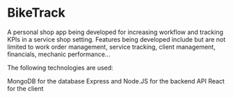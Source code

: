 # BikeTrack
A personal shop app being developed for increasing workflow and tracking KPIs in a service shop setting.
Features being developed include but are not limited to work order management, service tracking, client management, financials, mechanic performance...

The following technologies are used:

MongoDB for the database
Express and Node.JS for the backend API
React for the client